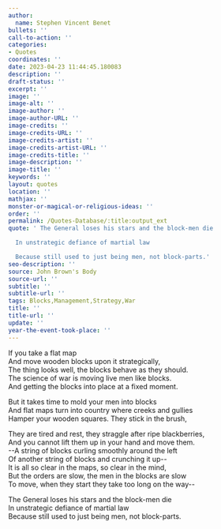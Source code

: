 ```yaml
---
author:
  name: Stephen Vincent Benet
bullets: ''
call-to-action: ''
categories:
- Quotes
coordinates: ''
date: 2023-04-23 11:44:45.180083
description: ''
draft-status: ''
excerpt: ''
image: ''
image-alt: ''
image-author: ''
image-author-URL: ''
image-credits: ''
image-credits-URL: ''
image-credits-artist: ''
image-credits-artist-URL: ''
image-credits-title: ''
image-description: ''
image-title: ''
keywords: ''
layout: quotes
location: ''
mathjax: ''
monster-or-magical-or-religious-ideas: ''
order: ''
permalink: /Quotes-Database/:title:output_ext
quote: ' The General loses his stars and the block-men die

  In unstrategic defiance of martial law

  Because still used to just being men, not block-parts.'
seo-description: ''
source: John Brown's Body
source-url: ''
subtitle: ''
subtitle-url: ''
tags: Blocks,Management,Strategy,War
title: ''
title-url: ''
update: ''
year-the-event-took-place: ''
---
```


If you take a flat map \
And move wooden blocks upon it strategically, \
The thing looks well, the blocks behave as they should. \
The science of war is moving  live men like blocks. \
And getting the blocks into place at a fixed moment.

But it takes time to mold your men into blocks \
And flat maps turn into country  where creeks and gullies \
Hamper your wooden squares. They stick in the brush,

They are tired and rest, they straggle after ripe blackberries, \
And you cannot  lift them up in your hand and move them. \
--A string of blocks curling smoothly  around the left \
Of another string of blocks and crunching it up-- \
It is all  so clear in the maps, so clear in the mind, \
But the orders are slow, the men  in the blocks are slow \
To move, when they start they take too long on the way--

The General loses his stars and the block-men die \
In unstrategic defiance of martial law \
Because still used to just being men, not block-parts.
